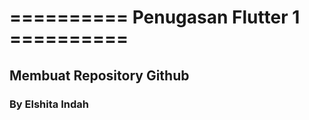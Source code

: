 # ========== Penugasan Flutter 1 ==========
<h2>Membuat Repository Github</h2> 
<h3>By Elshita Indah</h3>
<h2></h2>
